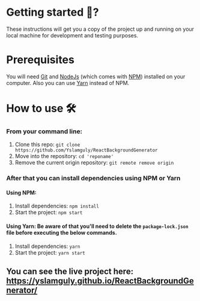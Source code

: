 

# Getting started 🚀?
These instructions will get you a copy of the project up and running on your local machine for development and testing purposes.

# Prerequisites
You will need [Git](https://git-scm.com/) and [NodeJs](https://nodejs.org/en/download/) (which comes with [NPM](http://npmjs.com/)) installed on your computer. Also you can use [Yarn](https://yarnpkg.com/) instead of NPM.

# How to use 🛠
### From your command line:

1. Clone this repo: `git clone https://github.com/Yslamguly/ReactBackgroundGenerator`
2. Move into the repository: `cd 'reponame'`
3. Remove the current origin repository: `git remote remove origin`

### After that you can install dependencies using NPM or Yarn
#### Using NPM:
1. Install dependencies: `npm install`
2. Start the project: `npm start`

#### Using Yarn: Be aware of that you'll need to delete the `package-lock.json` file before executing the below commands.
1. Install dependencies: `yarn`
2. Start the project: `yarn start`
## You can see the live project here: https://yslamguly.github.io/ReactBackgroundGenerator/
